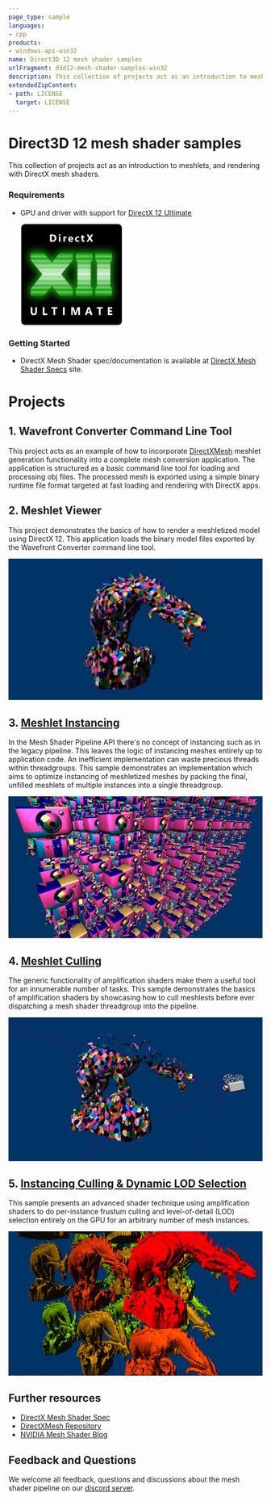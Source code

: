 ```yaml
---
page_type: sample
languages:
- cpp
products:
- windows-api-win32
name: Direct3D 12 mesh shader samples
urlFragment: d3d12-mesh-shader-samples-win32
description: This collection of projects act as an introduction to meshlets, and rendering with DirectX mesh shaders.
extendedZipContent:
- path: LICENSE
  target: LICENSE
---
```


# Direct3D 12 mesh shader samples
This collection of projects act as an introduction to meshlets, and rendering with DirectX mesh shaders.

### Requirements
* GPU and driver with support for [DirectX 12 Ultimate](https://devblogs.microsoft.com/directx/directx-12-ultimate-for-holiday-2020)

  <img src="../../../Assets/DirectX12Ultimate_small.png" alt="DirectX 12 Ultimate" height="200">

### Getting Started
* DirectX Mesh Shader spec/documentation is available at [DirectX Mesh Shader Specs](https://microsoft.github.io/DirectX-Specs/d3d/MeshShader.html) site.

# Projects
## 1. Wavefront Converter Command Line Tool
This project acts as an example of how to incorporate [DirectXMesh](https://github.com/microsoft/DirectXMesh) meshlet generation functionality into a complete mesh conversion application. The application is structured as a basic command line tool for loading and processing obj files. The processed mesh is exported using a simple binary runtime file format targeted at fast loading and rendering with DirectX apps.

## 2. Meshlet Viewer
This project demonstrates the basics of how to render a meshletized model using DirectX 12. This application loads the binary model files exported by the Wavefront Converter command line tool.

![D3D12 Meshlet Render Preview](src/MeshletRender/D3D12MeshletRender.png)

## 3. [Meshlet Instancing](src/MeshletInstancing/readme.md)
In the Mesh Shader Pipeline API there's no concept of instancing such as in the legacy pipeline. This leaves the logic of instancing meshes entirely up to application code. An inefficient implementation can waste precious threads within threadgroups. This sample demonstrates an implementation which aims to optimize instancing of meshletized meshes by packing the final, unfilled meshlets of multiple instances into a single threadgroup.

![D3D12 Meshlet Instancing Preview](src/MeshletInstancing/D3D12MeshletInstancing.png)

## 4. [Meshlet Culling](src/MeshletCull/readme.md)
The generic functionality of amplification shaders make them a useful tool for an innumerable number of tasks. This sample demonstrates the basics of amplification shaders by showcasing how to cull meshlests before ever dispatching a mesh shader threadgroup into the pipeline.

![D3D12 Meshlet Culling Preview](src/MeshletCull/D3D12MeshletCull.png)

## 5. [Instancing Culling & Dynamic LOD Selection](src/DynamicLOD/readme.md)
This sample presents an advanced shader technique using amplification shaders to do per-instance frustum culling and level-of-detail (LOD) selection entirely on the GPU for an arbitrary number of mesh instances.

![D3D12 Dynamic LOD Preview](src/DynamicLOD/D3D12DynamicLOD.png)

## Further resources
* [DirectX Mesh Shader Spec](https://microsoft.github.io/DirectX-Specs/d3d/MeshShader.html)
* [DirectXMesh Repository](https://github.com/microsoft/DirectXMesh)
* [NVIDIA Mesh Shader Blog](https://devblogs.nvidia.com/introduction-turing-mesh-shaders/)

## Feedback and Questions
We welcome all feedback, questions and discussions about the mesh shader pipeline on our [discord server](http://discord.gg/directx).

